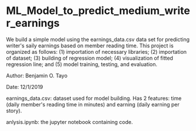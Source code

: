 # ML_Model_to_predict_medium_writer_earnings
We build a simple model using the earnings_data.csv data set for predicting writer's saily earnings based on member reading time. This project is organized as follows: (1) importation of necessary libraries; (2) importation of dataset; (3) building of regression model; (4) visualization of fitted regression line; and (5) model training, testing, and evaluation.

Author: Benjamin O. Tayo 

Date: 12/1/2019

earnings_data.csv: dataset used for model building. Has 2 features: time (daily member's reading time in minutes) and earning (daily earning per story).

anlysis.ipynb: the jupyter notebook containing code.
